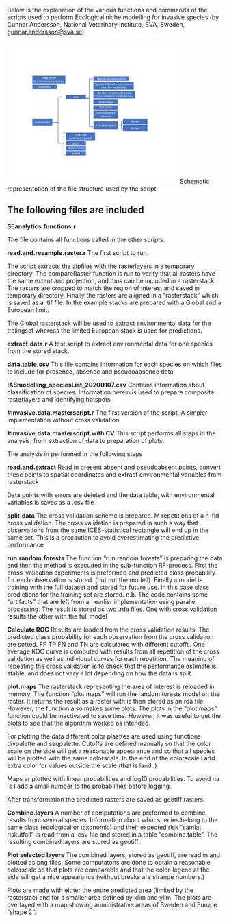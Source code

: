 
Below is the explanation of the various functions and commands of the scripts used to perform Ecological niche modelling for invasive species (by Gunnar Andersson, National Veterinary Institute, SVA, Sweden, gunnar.andersson@sva.se)

<img src=images/IAS_image3.png width=400>
Schematic representation of the file structure used by the script
</p>

## The following files are included

**SEanalytics.functions.r**

The file contains all functions called in the other scripts.

**read.and.resample.raster.r**
The first script to run. 

The script extracts the zipfiles with the rasterlayers in a temporary directory. The compareRaster function is run to verify that all rasters have the same extent and projection, and thus can be included in a rasterstack. The rasters are cropped to match the region of interest and saved in temporary directory. Finally the rasters are aligned in a “rasterstack” which is saved as a .tif file. In the example stacks are prepared with a Global and a European limit.

The Global rasterstack will be used to extract environmental data for the traiingset whereas the limited European stack is used for predictions.

**extract.data.r**
A test script to extract environmental data for one species from the stored stack.
 
**data.table.csv**
This file contains information for each species on which files to include for presence, absence and pseudoabsence data

**IASmodelling_speciesList_20200107.csv**
Contains information about classification of species. Information herein is used to prepare composite rasterlayers and identifying hotspots

**#invasive.data.masterscript.r**
The first version of the script. A simpler implementation without cross validation

**#invasive.data.masterscript.with CV**
This script performs all steps in the analysis, from extraction of data to preparation of plots. 

The analysis in performed in the following steps

**read.and.extract**
Read in present absent and pseudoabsent points, convert these points to spatial coordinates and extract environmental variables from rasterstack

Data points with errors are deleted and the data table, with environmental variables is saves as a .csv file

**split.data**
The cross validation scheme is prepared. M repetitions of a n-fld cross validation. The cross validation is prepared in such a way that observations from the same ICES-statistical rectangle will end up in the same set. This is a precaution to avoid overestimating the predictive performance

**run.random.forests**
The function “run random forests” is preparing the data and then the method is execuded in the sub-function RF-process. First the cross-validation experiments is preformed and predicted class probability for each observation is stored. (but not the modell). Finally a model is training with the full dataset and stored for future use. In this case class predictions for the training set are stored.
n.b. The code contains some “artifacts” that are left from an earlier implementation using parallel processing. The result is stored as two .rda files. One with cross validation  results the other with the full model

**Calculate ROC**
Results are loaded from the cross validation results. The predicted class probability for each observation from the cross validation are sorted. FP TP FN and TN are calculated with different cutoffs. 
One average ROC curve is computed with results from all repetition of the cross validation as well as individual curves for each repetition. The meaning of repeating the cross validation is to check that the performance estimate is stable,  and does not vary a lot depending on how the data is split. 


**plot.maps**
The rasterstack representing the area of interest is reloaded in memory. The function “plot maps” will run the random forests model on the raster. It returns the result as a raster with is then stored as an rda file. However, the function also makes some plots. The plots in the “plot maps” function could be inactivated to save time. However, it was useful to get the plots to see that the algorithm worked as intended.

For plotting the data different color plaettes are used using functions divpalette and seqpalette. Cutoffs are defined manually so that the color scale on the side will get a reasonable appearance and so that all species will be plotted with the same colorscale. In the end of the colorscale I add extra color for values outside the scale (that is land..)

Maps ar plotted with linear probabilities and log10 probabilities. To avoid na´s I add a small number to the probabilities before logging. 

After transformation the predicted rasters are saved as geotiff rasters.

**Combine.layers**
A number of computations are preformed to combine results from several species. Information about what species belong to the same class (ecological or taxonomic) and their expected risk “samlat riskutfall” is read from a .csv file and stored in a table “combine.table”. The resulting combined layers are stored as geotiff.

**Plot selected layers**
The combined layers, stored as geotiff, are read in and plotted as png files.  Some computatons are done to obtain a reasonable colorscale so that plots are comparable and that the color-legend at the side will get a nice appearance (without breaks are strange numbers.)

Plots are made with either the entire predicted area (limited by the rasterstac) and for a smaller area defined by xlim and ylim.  The plots are overlayed with a map showing anministrative areas of Sweden and Europe. “shape 2”. 



